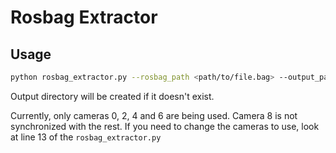 # Rosbag Extractor

## Usage


```bash
python rosbag_extractor.py --rosbag_path <path/to/file.bag> --output_path <path/to/output/dir>
```

Output directory will be created if it doesn't exist.

Currently, only cameras 0, 2, 4 and 6 are being used. Camera 8 is not synchronized with the rest. If you need to change the cameras to use, look at line 13 of the `rosbag_extractor.py`
